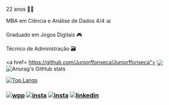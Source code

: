 22 anos 🤞✨

MBA em Ciência e Análise de Dados 4/4 📊

Graduado em Jogos Digitais 🎮

Técnico de Administração 🗃️

<a href= https://github.com/Juniorffonseca/Juniorffonseca">
  <img align="center" src = "https://github-readme-stats.vercel.app/api?username=Juniorffonseca&show_icons=true&theme=cobalt"/>
</a>
![Anurag's GitHub stats](https://github-readme-stats.vercel.app/api?username=Juniorffonseca&show_icons=true&theme=cobalt)

[![Top Langs](https://github-readme-stats.vercel.app/api/top-langs/?username=Juniorffonseca&layout=compact&theme=cobalt)](https://github.com/anuraghazra/github-readme-stats)

### [![wpp](https://img.shields.io/badge/WhatsApp-25D366?style=for-the-badge&logo=whatsapp&logoColor=white)](https://wa.me/5511946357021) [![insta](https://img.shields.io/badge/Instagram-E4405F?style=for-the-badge&logo=instagram&logoColor=white)](https://www.instagram.com/_jrff/) [![insta](https://img.shields.io/badge/website-000000?style=for-the-badge&logo=About.me&logoColor=white)](https://juniorffonseca.github.io/portfolio/) [![linkedin](https://img.shields.io/badge/LinkedIn-0077B5?style=for-the-badge&logo=linkedin&logoColor=white)](https://www.linkedin.com/in/edinaldoffjr/)
